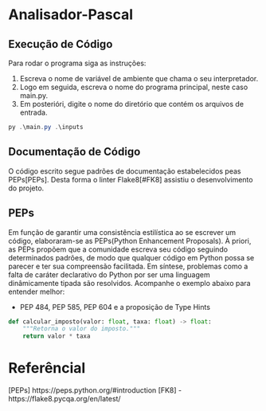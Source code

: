# Analisador-Pascal

## Execução de Código

Para rodar o programa siga as instruções:
1. Escreva o nome de variável de ambiente que chama o seu interpretador.
2. Logo em seguida, escreva o nome do programa principal, neste caso main.py.
3. Em posterióri, digite o nome do diretório que contém os arquivos de entrada.

```powershell
py .\main.py .\inputs
```

## Documentação de Código
O código escrito segue padrões de documentação estabelecidos peas PEPs[PEPs]. Desta forma o linter Flake8[#FK8] assistiu o desenvolvimento do projeto.

## PEPs
Em função de garantir uma consistência estilística ao se escrever um código, elaboraram-se as PEPs(Python Enhancement Proposals). À priori, as PEPs propõem que a comunidade escreva seu código seguindo determinados padrões, de modo que qualquer código em Python possa se parecer e ter sua compreensão facilitada. Em síntese, problemas como a falta de caráter declarativo do Python por ser uma linguagem dinâmicamente tipada são resolvidos. Acompanhe o exemplo abaixo para entender melhor:

- PEP 484, PEP 585, PEP 604 e a proposição de Type Hints
```python
def calcular_imposto(valor: float, taxa: float) -> float:
    """Retorna o valor do imposto."""  
    return valor * taxa
 ```
# Referêncial
<!-- PEPs -->[PEPs] https://peps.python.org/#introduction
<!-- Flake8 -->[FK8] - https://flake8.pycqa.org/en/latest/
